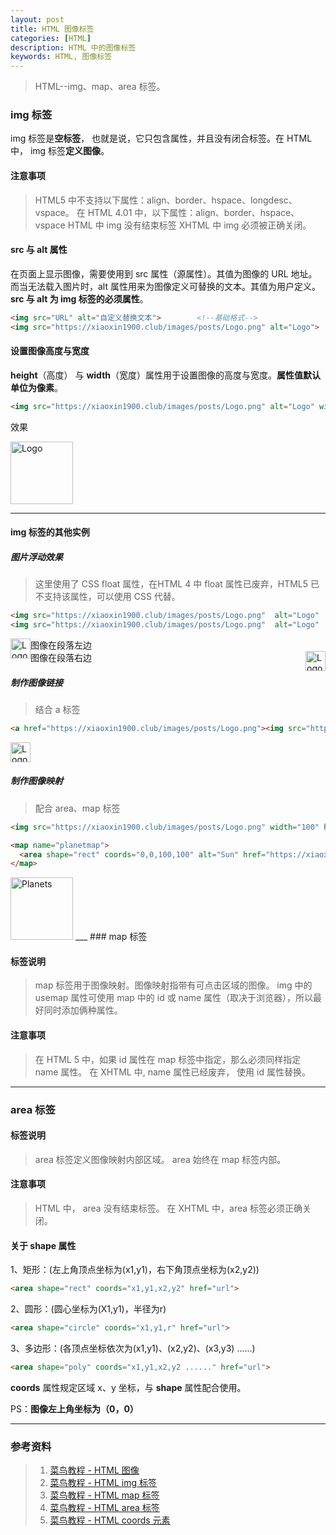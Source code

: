 ```yaml
---
layout: post
title: HTML 图像标签
categories: [HTML]
description: HTML 中的图像标签
keywords: HTML, 图像标签
---
```

> HTML--img、map、area 标签。

### img 标签

img 标签是**空标签**， 也就是说，它只包含属性，并且没有闭合标签。在 HTML 中， img 标签**定义图像**。

#### 注意事项

>HTML5 中不支持以下属性：align、border、hspace、longdesc、vspace。
>在 HTML 4.01 中，以下属性：align、border、hspace、vspace
>HTML 中 img 没有结束标签
>XHTML 中 img 必须被正确关闭。

#### src 与 alt 属性

在页面上显示图像，需要使用到 src 属性（源属性）。其值为图像的 URL 地址。而当无法载入图片时，alt 属性用来为图像定义可替换的文本。其值为用户定义。**src 与 alt 为 img 标签的必须属性**。

```html
<img src="URL" alt="自定义替换文本">        <!--基础格式-->
<img src="https://xiaoxin1900.club/images/posts/Logo.png" alt="Logo">     <!--示例-->
```

#### 设置图像高度与宽度

**height**（高度） 与 **width**（宽度）属性用于设置图像的高度与宽度。**属性值默认单位为像素**。

```html
<img src="https://xiaoxin1900.club/images/posts/Logo.png" alt="Logo" width="304" height="228>
```

效果

<img src="https://xiaoxin1900.club/images/posts/Logo.png" alt="Logo" width="100" height="100">

_____

#### img 标签的其他实例

##### 图片浮动效果

>这里使用了 CSS float 属性，在HTML 4 中 float 属性已废弃，HTML5 已不支持该属性，可以使用 CSS 代替。

```html
<img src="https://xiaoxin1900.club/images/posts/Logo.png"  alt="Logo"  style="float:left"  width="32"  height="32">  图像在段落左边<br>
<img src="https://xiaoxin1900.club/images/posts/Logo.png"  alt="Logo"  style="float:left"  width="32"  height="32">  图像在段落右边
```

<img src="https://xiaoxin1900.club/images/posts/Logo.png"  alt="Logo"  style="float:left"  width="32"  height="32">  图像在段落左边<br>
<img src="https://xiaoxin1900.club/images/posts/Logo.png"  alt="Logo"  style="float:right"  width="32"  height="32">  图像在段落右边

##### 制作图像链接

> 结合 a 标签

```html
<a href="https://xiaoxin1900.club/images/posts/Logo.png"><img src="https://xiaoxin1900.club/images/posts/Logo.png" alt="Logo" width="32" height="32"></a>
```

<a href="https://xiaoxin1900.club/images/posts/Logo.png"><img src="https://xiaoxin1900.club/images/posts/Logo.png" alt="Logo" width="32" height="32"></a>

##### 制作图像映射

> 配合 area、map 标签

```html
<img src="https://xiaoxin1900.club/images/posts/Logo.png" width="100" height="100" alt="Planets" usemap="#planetmap">

<map name="planetmap">
  <area shape="rect" coords="0,0,100,100" alt="Sun" href="https://xiaoxin1900.club">
</map>

```
<img src="https://xiaoxin1900.club/images/posts/Logo.png" width="100" height="100" alt="Planets" usemap="#planetmap">

<map name="planetmap">
  <area shape="rect" coords="0,0,100,100" alt="Sun" href="https://xiaoxin1900.club">
</map>
___
### map 标签

#### 标签说明

> map 标签用于图像映射。图像映射指带有可点击区域的图像。
> img 中的 usemap 属性可使用 map 中的 id 或 name 属性（取决于浏览器），所以最好同时添加俩种属性。

#### 注意事项

> 在 HTML 5 中，如果 id 属性在 map 标签中指定，那么必须同样指定 name 属性。
> 在 XHTML 中, name 属性已经废弃， 使用 id 属性替换。

___

### area 标签

#### 标签说明

> area 标签定义图像映射内部区域。
> area 始终在 map 标签内部。

#### 注意事项

> HTML 中， area 没有结束标签。
> 在 XHTML 中，area 标签必须正确关闭。

#### 关于 shape 属性

1、矩形：(左上角顶点坐标为(x1,y1)，右下角顶点坐标为(x2,y2))

```html
<area shape="rect" coords="x1,y1,x2,y2" href="url">
```

2、圆形：(圆心坐标为(X1,y1)，半径为r)

```html
<area shape="circle" coords="x1,y1,r" href="url">
```

3、多边形：(各顶点坐标依次为(x1,y1)、(x2,y2)、(x3,y3) ......)

```html
<area shape="poly" coords="x1,y1,x2,y2 ......" href="url">
```

**coords** 属性规定区域 x、y 坐标，与 **shape** 属性配合使用。

PS：**图像左上角坐标为（0，0）**

____

### 参考资料

> 1. <a href="https://www.runoob.com/html/html-images.html">菜鸟教程 - HTML 图像</a>
> 2. <a href="https://www.runoob.com/tags/tag-img.html">菜鸟教程 - HTML img 标签</a>
> 3. <a href="https://www.runoob.com/tags/tag-map.html">菜鸟教程 - HTML map 标签</a>
> 4. <a href="https://www.runoob.com/tags/tag-area.html">菜鸟教程 - HTML area 标签</a>
> 5. <a href="https://www.runoob.com/tags/att-area-coords.html">菜鸟教程 - HTML coords 元素</a>